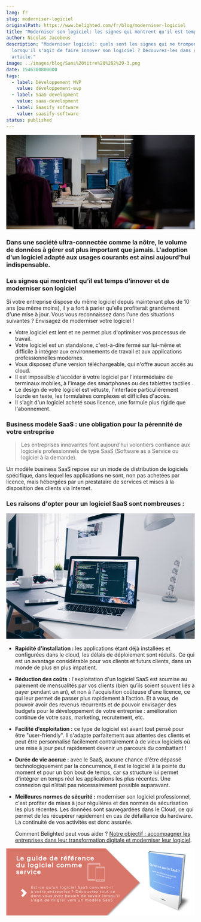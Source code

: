 ```yaml
---
lang: fr
slug: moderniser-logiciel
originalPath: https://www.belighted.com/fr/blog/moderniser-logiciel
title: "Moderniser son logiciel: les signes qui montrent qu'il est temps d'innover"
author: Nicolas Jacobeus
description: "Moderniser logiciel: quels sont les signes qui ne trompent
  lorsqu'il s'agit de faire innover son logiciel ? Découvrez-les dans cet
  article."
image: ../images/blog/Sans%20titre%20%282%29-3.png
date: 1546300800000
tags:
  - label: Développement MVP
    value: développement-mvp
  - label: SaaS development
    value: saas-development
  - label: Saasify software
    value: saasify-software
status: published
---
```

![Moderniser son logiciel pour innover](/content/images/legacy/JYMNxywiPIVaNkqFOpa5E.png)

### Dans une société ultra-connectée comme la nôtre, le volume de données à gérer est plus important que jamais. L'adoption d'un logiciel adapté aux usages courants est ainsi aujourd'hui indispensable.

### **Les signes qui montrent qu’il est temps d’innover et de moderniser son logiciel**

Si votre entreprise dispose du même logiciel depuis maintenant plus de 10 ans (ou même moins), il y a fort à parier qu'elle profiterait grandement d'une mise à jour. Vous vous reconnaissez dans l'une des situations suivantes ? Envisagez de moderniser votre logiciel !

*   Votre logiciel est lent et ne permet plus d'optimiser vos processus de travail.
*   Votre logiciel est un standalone, c'est-à-dire fermé sur lui-même et difficile à intégrer aux environnements de travail et aux applications professionnelles modernes.
*   Vous disposez d'une version téléchargeable, qui n'offre aucun accès au cloud. 
*   Il est impossible d'accéder à votre logiciel par l'intermédiaire de terminaux mobiles, à l'image des smartphones ou des tablettes tactiles .
*   Le design de votre logiciel est vétuste, l'interface particulièrement lourde en texte, les formulaires complexes et difficiles d'accès.
*   Il s'agit d'un logiciel acheté sous licence, une formule plus rigide que l'abonnement.

### **Business modèle SaaS : une obligation pour la pérennité de votre entreprise** 

> Les entreprises innovantes font aujourd'hui volontiers confiance aux logiciels professionnels de type SaaS (Software as a Service ou logiciel à la demande).

Un modèle business SaaS repose sur un mode de distribution de logiciels spécifique, dans lequel les applications ne sont, non pas achetées par licence, mais hébergées par un prestataire de services et mises à la disposition des clients via Internet. 

### **Les raisons d'opter pour un logiciel SaaS sont nombreuses :**

**![christopher-gower-m_HRfLhgABo-unsplash](/content/images/legacy/Whux7cFTvhuP5Iy8T0XzH.jpg)**

*   **Rapidité d'installation :** les applications étant déjà installées et configurées dans le cloud, les délais de déploiement sont réduits. Ce qui est un avantage considérable pour vos clients et futurs clients, dans un monde de plus en plus impatient.  
      
    
*   **Réduction des coûts :** l'exploitation d'un logiciel SaaS est soumise au paiement de mensualités par vos clients (bien qu’ils soient souvent liés à payer pendant un an), et non à l'acquisition coûteuse d'une licence, ce qui leur permet de passer plus rapidement à l’action. Et à vous, de pouvoir avoir des revenus récurrents et de pouvoir envisager des budgets pour le développement de votre entreprise : amélioration continue de votre saas, marketing, recrutement, etc.  
      
    
*   **Facilité d’exploitation :** ce type de logiciel est avant tout pensé pour être "user-friendly". Il s'adapte parfaitement aux attentes des clients et peut être personnalisé facilement contrairement à de vieux logiciels où une mise à jour peut rapidement devenir un parcours du combattant !  
      
    
*   **Durée de vie accrue :** avec le SaaS, aucune chance d'être dépassé technologiquement par la concurrence, il est le logiciel à la pointe du moment et pour un bon bout de temps, car sa structure lui permet d'intégrer en temps réel les applications les plus récentes. Une connexion qui n’était pas nécessairement possible auparavant.  
      
    
*   **Meilleures normes de sécurité :** moderniser son logiciel professionnel, c'est profiter de mises à jour régulières et des normes de sécurisation les plus récentes. Les données sont sauvegardées dans le Cloud, ce qui permet de les récupérer rapidement en cas de défaillance du hardware. La continuité de vos activités est donc assurée.  
      
    Comment Belighted peut vous aider ? [Notre objectif : accompagner les entreprises dans leur transformation digitale et moderniser leur logiciel](/fr/evaluation-developpement-produit). 

[![Nouveau call-to-action](/content/images/legacy/Htz_P1iMXy1bwRoC6u7Xy.png)](https://cta-redirect.hubspot.com/cta/redirect/1684659/efa19144-ba00-4802-bd26-7c27dbad25ab)